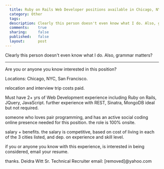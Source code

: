 ```yaml
---
  title: Ruby on Rails Web Developer positions available in Chicago, NYC, San Francisco
  category: Other
  tags:
  description: Clearly this person doesn't even know what I do. Also, grammar matters?
  comments:    true
  sharing:     false
  published:   false
  layout:      post
---
```


Clearly this person doesn't even know what I do. Also, grammar matters?

*****

Are you or anyone you know interested in this position?

Locations: Chicago, NYC, San Francisco.

relocation and interview trip costs paid.

Must have 2+ yrs of Web Development experience including Ruby on Rails, JQuery, JavaScript.  further experience with REST, Sinatra, MongoDB ideal but not required.

someone who loves pair programming, and has an active social coding online presence needed for this position.  the role is 100% onsite.

salary + benefits.  the salary is competitive, based on cost of living in each of the 3 cities listed, and dep. on experience and skill level.

if you or anyone you know with this experience, is interested in being considered, email your resume.

thanks.
Deidra Witt
Sr. Technical Recruiter
email: [removed]@yahoo.com
